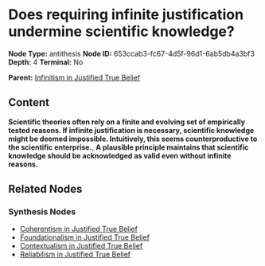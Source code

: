 # Does requiring infinite justification undermine scientific knowledge?

**Node Type:** antithesis
**Node ID:** 653ccab3-fc67-4d5f-96d1-6ab5db4a3bf3
**Depth:** 4
**Terminal:** No

**Parent:** [Infinitism in Justified True Belief](infinitism-in-justified-true-belief-synthesis-0d4925d5-2604-4f10-a7ba-dff80dc7867b.md)

## Content

**Scientific theories often rely on a finite and evolving set of empirically tested reasons. If infinite justification is necessary, scientific knowledge might be deemed impossible. Intuitively, this seems counterproductive to the scientific enterprise.**, **A plausible principle maintains that scientific knowledge should be acknowledged as valid even without infinite reasons.**

## Related Nodes

### Synthesis Nodes

- [Coherentism in Justified True Belief](coherentism-in-justified-true-belief-synthesis-b37c6370-2a09-4fe9-9f29-6afa4f35253f.md)
- [Foundationalism in Justified True Belief](foundationalism-in-justified-true-belief-synthesis-ec45c14d-c3ca-4442-82bf-0a02dfad13c3.md)
- [Contextualism in Justified True Belief](contextualism-in-justified-true-belief-synthesis-1577fa60-3712-4eb7-be85-8c245a9b9902.md)
- [Reliabilism in Justified True Belief](reliabilism-in-justified-true-belief-synthesis-217b8074-b4d7-405f-acf1-f4a6926540dc.md)
